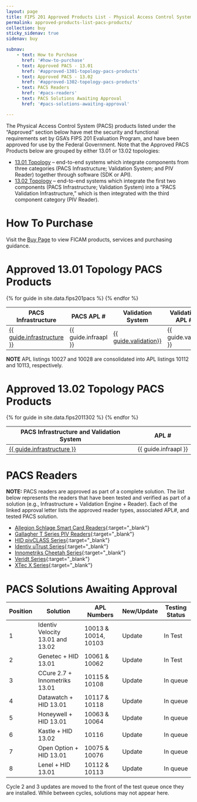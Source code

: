 ```yaml
---
layout: page
title: FIPS 201 Approved Products List - Physical Access Control System Components
permalink: approved-products-list-pacs-products/
collection: buy
sticky_sidenav: true
sidenav: buy

subnav:
    - text: How to Purchase
      href: '#how-to-purchase'
    - text: Approved PACS - 13.01
      href: '#approved-1301-topology-pacs-products'
    - text: Approved PACS - 13.02
      href: '#approved-1302-topology-pacs-products'
    - text: PACS Readers
      href: '#pacs-readers'      
    - text: PACS Solutions Awaiting Approval
      href: '#pacs-solutions-awaiting-approval'

---
```


The Physical Access Control System (PACS) products listed under the “Approved” section below have met the security and functional requirements set by GSA’s FIPS 201 Evaluation Program, and have been approved for use by the Federal Government. Note that the Approved PACS Products below are grouped by either 13.01 or 13.02 topologies:

- [13.01 Topology](#approved-1301-topology-pacs-products) – end-to-end systems which integrate components from three categories (PACS Infrastructure; Validation System; and PIV Reader) together through software (SDK or API).
- [13.02 Topology](#approved-1302-topology-pacs-products) – end-to-end systems which integrate the first two components (PACS Infrastructure; Validation System) into a “PACS Validation Infrastructure,” which is then integrated with the third component category (PIV Reader).

# How To Purchase

Visit the [Buy Page](../buy/) to view FICAM products, services and purchasing guidance.

# Approved 13.01 Topology PACS Products

<!--
<fieldset class="usa-fieldset-inputs guide-filter">
  <legend>Topologies</legend>
    <ul class="usa-unstyled-list">
      {% for category in categories %}
        <li>
          <input class="guide-filter-category" id="category-{{ category | slugify }}" type="checkbox" name="categories" value="{{ category }}" checked>
          <label for="category-{{ category | slugify }}">{{ category }}</label>
        </li>
      {% endfor %}
    </ul>
</fieldset>
-->

<table class="usa-table--borderless">
  <thead class="usa-sr">
    <tr>
      <th id="pacs-table-heading-infra" scope="col">PACS Infrastructure</th>
      <th id="pacs-table-heading-fipsstatus" scope="col">PACS APL #</th>
      <th id="pacs-table-heading-validation" scope="col">Validation System</th>
      <th id="pacs-table-heading-cardreader" scope="col">Validation APL #</th>
    </tr>
  </thead>
  <tbody>
      {% for guide in site.data.fips201pacs %}
          <tr class="pacs-table-row" data-category="{{ guide.category }}">
            <td headers="pacs-table-heading-{{ category | slugify }} pacs-table-heading-infrastructure"><a href="{{ guide.infraurl | prepend: site.baseurl }}" target="_blank">{{ guide.infrastructure }}</a></td>
            <td headers="pacs-table-heading-{{ category | slugify }} pacs-table-heading-infraapl">{{ guide.infraapl }}</td>
            <td headers="pacs-table-heading-{{ category | slugify }} pacs-table-heading-validation"><a href="{{ guide.valurl | prepend: site.baseurl }}" target="_blank">{{ guide.validation}}</a></td>
             <td headers="pacs-table-heading-{{ category | slugify }} pacs-table-heading-valapl">{{ guide.valapl }}</td>
          </tr>
      {% endfor %}
  </tbody>
</table>

**NOTE** APL listings 10027 and 10028 are consolidated into APL listings 10112 and 10113, respectively.


# Approved 13.02 Topology PACS Products

<table class="usa-table--borderless">
  <thead class="usa-sr">
    <tr>
      <th id="pacs-table-heading-infra" scope="col">PACS Infrastructure and Validation System</th>
      <th id="pacs-table-heading-infraapl" scope="col"> APL # </th>
    </tr>
  </thead>
  <tbody>
      {% for guide in site.data.fips2011302 %}
          <tr class="pacs-table-row" data-category="{{ guide.category }}">
            <td headers="pacs-table-heading-{{ category | slugify }} pacs-table-heading-infrastructure"><a href="{{ guide.infraurl | prepend: site.baseurl }}" target="_blank">{{ guide.infrastructure }}</a></td>
            <td headers="pacs-table-heading-{{ category | slugify }} pacs-table-heading-infraapl">{{ guide.infraapl }}</td>
          </tr>
      {% endfor %}
  </tbody>
</table>

# PACS Readers
**NOTE:**  PACS readers are approved as part of a complete solution.  The list below represents the readers that have been tested and verified as part of a solution (e.g., Infrastructure + Validation Engine + Reader).  Each of the linked approval letter lists the approved reader types, associated APL#, and tested PACS solution.
- [Allegion Schlage Smart Card Readers](../docs/apl-10128-29-allegion.pdf){:target="_blank"} 
- [Gallagher T Series PIV Readers](../docs/apl-10021-22-23-38-39-99-100-101-102-gallagher.pdf){:target="_blank"}
- [HID pivCLASS Series](../docs/apl-10003-4-5-6-7-8-26-52-85-pivclass.pdf){:target="_blank"}
- [Identiv uTrust Series](../docs/apl-10104-5-6-7-19-identiv.pdf){:target="_blank"}
- [Innometriks Cheetah Series](../docs/apl-10109-130-cheetah.pdf){:target="_blank"}
- [Veridt Series](../docs/apl-10031-32-33-34-35-92-93-94-95-96-veridt.pdf){:target="_blank"}
- [XTec X Series](../docs/apl-10077-82-xtec.pdf){:target="_blank"}


# PACS Solutions Awaiting Approval

| Position | Solution | APL Numbers | New/Update | Testing Status |
| -------- | -------- | ---------- | -------------- |-------------|
| 1 | Identiv Velocity 13.01 and 13.02	| 10013 & 10014, 10103 | Update | In Test |
| 2	| Genetec + HID	13.01 | 10061 & 10062 | Update | In Test |
| 3	| CCure 2.7 + Innometriks 13.01 | 10115 & 10108 | Update | In queue |
| 4 | Datawatch + HID 13.01	| 10117 & 10118 | Update | In queue |
| 5 | Honeywell + HID 13.01	| 10063 & 10064 | Update | In queue |
| 6	| Kastle + HID	13.02 | 10116 | Update | In queue |
| 7 | Open Option + HID 13.01 | 10075 & 10076 | Update |	In queue |
| 8 | Lenel + HID 13.01 | 10112 & 10113 | Update |	In queue |

Cycle 2 and 3 updates are moved to the front of the test queue once they are installed. While between cycles, solutions may not appear here.
